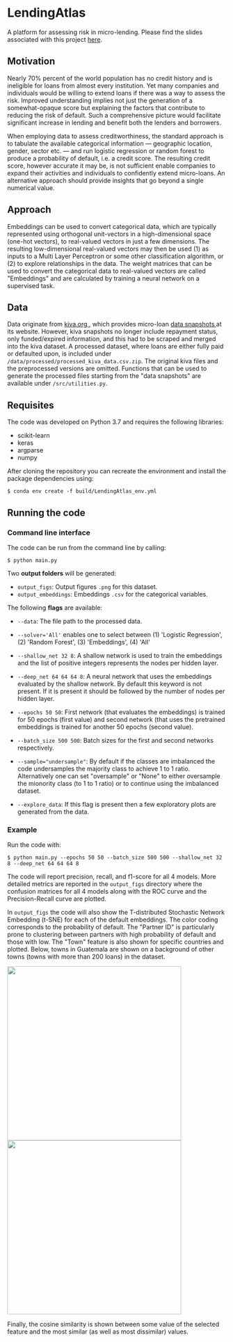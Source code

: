 # LendingAtlas
A platform for assessing risk in micro-lending. Please find the slides associated with this project [here](https://drive.google.com/open?id=1ejxnE_gvRhf6n6RGqNMrEHwo2j7aHA5CkmFvz4YNKso).

## Motivation
Nearly 70% percent of the world population has no credit history and is ineligible for loans from almost every institution. Yet many companies and individuals would be willing to extend loans if there was a way to assess the risk. Improved understanding implies not just the generation of a somewhat-opaque score but explaining the factors that contribute to reducing the risk of default. Such a comprehensive picture would facilitate significant increase in lending and benefit both the lenders and borrowers.

When employing data to assess creditworthiness, the standard approach is to tabulate the available categorical information  &mdash; geographic location, gender, sector etc.  &mdash; and run logistic regression or random forest to produce a probability of default, i.e. a credit score. The resulting credit score, however accurate it may be, is not sufficient enable companies to expand their activities and individuals to confidently extend micro-loans. An alternative approach should provide insights that go beyond a single numerical value.

## Approach

Embeddings can be used to convert categorical data, which are typically represented using orthogonal unit-vectors in a high-dimensional space (one-hot vectors), to real-valued vectors in just a few dimensions. The resulting low-dimensional real-valued vectors may then be used (1) as inputs to a Multi Layer Perceptron or some other classification algorithm, or (2) to explore relationships in the data. The weight matrices that can be used to convert the categorical data to real-valued vectors are called "Embeddings" and are calculated by training a neural network on a supervised task.

## Data
Data originate from <a href="https://www.kiva.org"> kiva.org </a>, which provides micro-loan <a href="https://build.kiva.org/docs/data/snapshots"> data snapshots </a> at its website. However, kiva snapshots no longer include repayment status, only funded/expired information, and this had to be scraped and merged into the kiva dataset. A processed dataset, where loans are either fully paid or defaulted upon, is included under `/data/processed/processed_kiva_data.csv.zip`. The original kiva files and the preprocessed versions are omitted. Functions that can be used to generate the processed files starting from the "data snapshots" are available under `/src/utilities.py`.

## Requisites
The code was developed on Python 3.7 and requires the following libraries:
- scikit-learn
- keras
- argparse
- numpy 

After cloning the repository you can recreate the environment and install the package dependencies using:
```shell
$ conda env create -f build/LendingAtlas_env.yml
```

## Running the code

### Command line interface
The code can be run from the command line by calling:
```shell
$ python main.py
```
Two **output folders** will be generated:
- `output_figs`: Output figures `.png` for this dataset.
- `output_embeddings`: Embeddings `.csv` for the categorical variables.

The following **flags** are available:

- `--data`: The file path to the processed data.

- `--solver='All'` enables one to select between (1) 'Logistic Regression', (2) 'Random Forest', (3) 'Embeddings', (4) 'All'

- `--shallow_net 32 8`: A shallow network is used to train the embeddings and the list of positive integers represents the nodes per hidden layer.

- `--deep_net 64 64 64 8`: A neural network that uses the embeddings evaluated by the shallow network. By default this keyword is not present. If it is present it should be followed by the number of nodes per hidden layer.

- `--epochs 50 50`: First network (that evaluates the embeddings) is trained for 50 epochs (first value) and second network (that uses the pretrained embeddings is trained for another 50 epochs (second value). 

- `--batch_size 500 500`: Batch sizes for the first and second networks respectively.

- `--sample="undersample"`: By default if the classes are imbalanced the code undersamples the majority class to achieve 1 to 1 ratio. Alternatively one can set "oversample" or "None" to either oversample the mionority class (to 1 to 1 ratio) or to continue using the imbalanced dataset. 

- `--explore_data`: If this flag is present then a few exploratory plots are generated from the data. 

### Example
Run the code with:
```shell
$ python main.py --epochs 50 50 --batch_size 500 500 --shallow_net 32 8 --deep_net 64 64 64 8
```
The code will report precision, recall, and f1-score for all 4 models. More detailed metrics are reported in the `output_figs` directory where the confusion matrices for all 4 models along with the ROC curve and the Precision-Recall curve are plotted.

In `output_figs` the code will also show the T-distributed Stochastic Network Embedding (t-SNE) for each of the default embeddings. The color coding corresponds to the probability of default. The "Partner ID" is particularly prone to clustering between partners with high probability of default and those with low. The "Town" feature is also shown for specific countries and plotted. Below, towns in Guatemala are shown on a background of other towns (towns with more than 200 loans) in the dataset.

<p float="left">
  <img src="https://github.com/michail-tzoufras/LendingAtlas/blob/master/example_output/Partner%20ID_embedding_plot.png" width="400" />
  <img src="https://github.com/michail-tzoufras/LendingAtlas/blob/master/example_output/Guatemala_embedding_plot.png" width="400" /> 
</p>

Finally, the cosine similarity is shown between some value of the selected feature and the most similar (as well as most dissimilar) values. 
